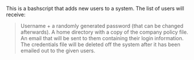 This is a bashscript that adds new users to a system. 
The list of users will receive:
> Username + a randomly generated password (that can be changed afterwards).
> A home directory with a copy of the company policy file.
> An email that will be sent to them  containing their login information.
> The credentials file will be deleted off the system after it has been emailed out to the given users.

 

